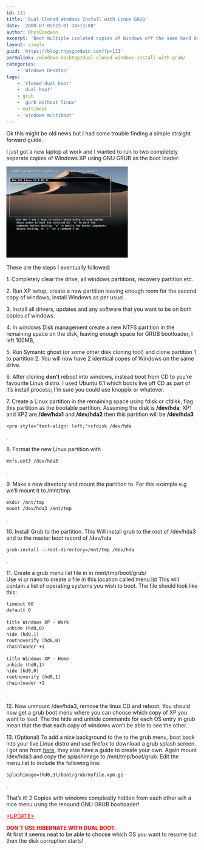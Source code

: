 ```yaml
---
id: 111
title: 'Dual Cloned Windows Install with Linux GRUB'
date: '2008-07-05T23:01:24+13:00'
author: RhysGoodwin
excerpt: 'Boot multiple isolated copies of Windows off the same hard drive using the free Linux boot loader "Grub". (Linux not required!)'
layout: single
guid: 'https://blog.rhysgoodwin.com/?p=111'
permalink: /windows-desktop/dual-cloned-windows-install-with-grub/
categories:
    - 'Windows Desktop'
tags:
    - 'cloned dual boot'
    - 'dual boot'
    - grub
    - 'gurb without linux'
    - multiboot
    - 'windows multiboot'
---
```


Ok this might be old news but I had some trouble finding a simple straight forward guide.

I just got a new laptop at work and I wanted to run to two completely separate copies of Windows XP using GNU GRUB as the boot loader.

[![Grub Boot Screen](/content/uploads/2009/04/dunes.png "Grub Boot Screen")](/content/uploads/2009/04/dunes.png)

These are the steps I eventually followed:

1\. Completely clear the drive, all windows partitions, recovery partition etc.

2\. Run XP setup, create a new partition leaving enough room for the second copy of windows; install Windows as per usual.

3\. Install all drivers, updates and any software that you want to be on both copies of windows.

4\. In windows Disk management create a new NTFS partition in the remaining space on the disk, leaving enough space for GRUB bootloader, I left 100MB,

5\. Run Symantc ghost (or some other disk cloning tool) and clone partition 1 to partition 2. You will now have 2 identical copes of Windows on the same drive.

6\. After cloning **don’t** reboot into windows, instead boot from CD to you’re favourite Linux distro. I used Ubuntu 6.1 which boots live off CD as part of it’s install process; I’m sure you could use knoppix or whatever.

7\. Create a Linux partition in the remaining space using fdisk or cfdisk; flag this partition as the bootable partition. Assuming the disk is **/dev/hda**; XP1 and XP2 are **/dev/hda1** and **/dev/hda2** then this partition will be **/dev/hda3**

```
<pre style="text-align: left;">cfdisk /dev/hda
```

.

8\. Format the new Linux partition with

```
mkfs.ext3 /dev/hda3
```

.

9\. Make a new directory and mount the partition to. For this example e.g we’ll mount it to /mnt/tmp

```
mkdir /mnt/tmp
mount /dev/hda3 /mnt/tmp
```

.

10\. Install Grub to the partition. This Will install grub to the root of /dev/hda3 and to the master boot record of /dev/hda

```
grub-install --root-directory=/mnt/tmp /dev/hda
```

.

11\. Create a grub menu list file in in /mnt/tmp/boot/grub/  
Use vi or nano to create a file in this location called menu.lst This will contain a list of operating systems you wish to boot. The file should look like this:

```
timeout 60
default 0

title Windows XP - Work
unhide (hd0,0)
hide (hd0,1)
rootnoverify (hd0,0)
chainloader +1 

title Windows XP - Home
unhide (hd0,1)
hide (hd0,0)
rootnoverify (hd0,1)
chainloader +1
```

.

12\. Now unmount /dev/hda3, remove the linux CD and reboot. You should now get a grub boot menu where you can choose which copy of XP you want to load. The the hide and unhide commands for each OS entry in grub mean that the that each copy of windows won’t be able to see the other.

13\. (Optional) To add a nice background to the to the grub menu, boot back into your live Linux distro and use firefox to download a grub splash screen. I got one from [here](http://schragehome.de/splash/), they also have a guide to create your own. Again mount /dev/hda3 and copy the splashimage to /mnt/tmp/boot/grub. Edit the menu.list to include the following line:

```
splashimage=(hd0,3)/boot/grub/myfile.xpm.gz
```

.

That’s it! 2 Copies with windows compleatly hidden from each other wih a nice menu using the renound GNU GRUB bootloader!

<span style="color: #ff0000;"><span style="text-decoration: underline;">\*UPDATE\*</span></span>

<span style="color: #ff0000;">**DON’T USE HIBERNATE WITH DUAL BOOT.** </span>  
At first it seems neat to be able to choose which OS you want to resume but then the disk corruption starts!